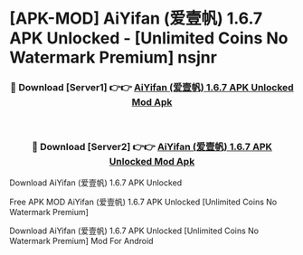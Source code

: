 # [APK-MOD] AiYifan (爱壹帆) 1.6.7 APK Unlocked - [Unlimited Coins No Watermark Premium] nsjnr



<div align="center">
<h3>🔴 Download [Server1] 👉👉 <a href="https://momento.my/?title=AiYifan_(爱壹帆)_1.6.7_APK_Unlocked">AiYifan (爱壹帆) 1.6.7 APK Unlocked Mod Apk</a></h3><br>

<h3>🔴 Download [Server2] 👉👉 <a href="https://momento.my/?title=AiYifan_(爱壹帆)_1.6.7_APK_Unlocked">AiYifan (爱壹帆) 1.6.7 APK Unlocked Mod Apk</a></h3>
</div>



Download AiYifan (爱壹帆) 1.6.7 APK Unlocked 

Free APK MOD AiYifan (爱壹帆) 1.6.7 APK Unlocked [Unlimited Coins No Watermark Premium]

Download AiYifan (爱壹帆) 1.6.7 APK Unlocked [Unlimited Coins No Watermark Premium] Mod For Android
